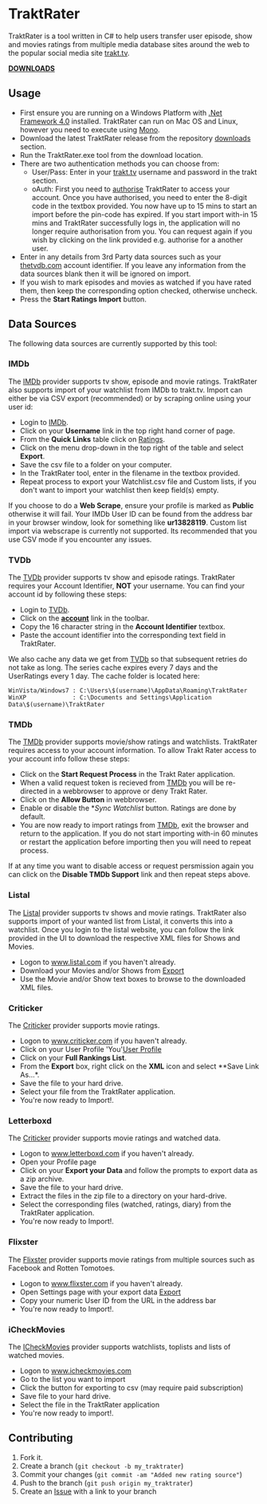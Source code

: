 TraktRater
==========

TraktRater is a tool written in C# to help users transfer user episode, show and movies ratings from multiple media database sites around the web to the popular social media site [trakt.tv](http://trakt.tv).

[**DOWNLOADS**](https://github.com/damienhaynes/TraktRater/releases)

Usage
-----

 * First ensure you are running on a Windows Platform with [.Net Framework 4.0](http://www.microsoft.com/en-us/download/details.aspx?id=17851) installed. TraktRater can run on Mac OS and Linux, however you need to execute using [Mono](http://www.monodevelop.com/download/).
 * Download the latest TraktRater release from the repository [downloads](https://github.com/damienhaynes/TraktRater/releases) section.
 * Run the TraktRater.exe tool from the download location.
 * There are two authentication methods you can choose from:
    * User/Pass: Enter in your [trakt.tv](http://trakt.tv) username and password in the trakt section.
    * oAuth: First you need to [authorise](http://trakt.tv/pin/365) TraktRater to access your account. Once you have authorised, you need to enter the 8-digit code in the textbox provided. You now have up to 15 mins to start an import before the pin-code has expired. If you start import with-in 15 mins and TraktRater successfully logs in, the application will no longer require authorisation from you. You can request again if you wish by clicking on the link provided e.g. authorise for a another user.
 * Enter in any details from 3rd Party data sources such as your [thetvdb.com](http://thetvdb.com) account identifier. If you leave any information from the data sources blank then it will be ignored on import.
 * If you wish to mark episodes and movies as watched if you have rated them, then keep the corresponding option checked, otherwise uncheck.
 * Press the **Start Ratings Import** button.

Data Sources
------------
The following data sources are currently supported by this tool:

### IMDb ###
The [IMDb](http://imdb.com) provider supports tv show, episode and movie ratings. TraktRater also supports import of your watchlist from IMDb to trakt.tv. Import can either be via CSV export (recommended) or by scraping online using your user id:

 * Login to [IMDb](http://imdb.com).
 * Click on your **Username** link in the top right hand corner of page.
 * From the **Quick Links** table click on [Ratings](http://www.imdb.com/list/ratings).
 * Click on the menu drop-down in the top right of the table and select **Export**.
 * Save the csv file to a folder on your computer.
 * In the TraktRater tool, enter in the filename in the textbox provided.
 * Repeat process to export your Watchlist.csv file and Custom lists, if you don't want to import your watchlist then keep field(s) empty.

If you choose to do a **Web Scrape**, ensure your profile is marked as **Public** otherwise it will fail. Your IMDb User ID can be found from the address bar in your browser window, look for something like **ur13828119**. Custom list import via webscrape is currently not supported. Its recommended that you use CSV mode if you encounter any issues.
 
### TVDb ###
The [TVDb](http://thetvdb.com) provider supports tv show and episode ratings. TraktRater requires your Account Identifier, **NOT** your username. You can find your account id by following these steps:

 * Login to [TVDb](http://thetvdb.com).
 * Click on the [**account**](http://thetvdb.com/?tab=userinfo) link in the toolbar.
 * Copy the 16 character string in the **Account Identifier** textbox.
 * Paste the account identifier into the corresponding text field in TraktRater.
 
We also cache any data we get from [TVDb](http://thetvdb.com) so that subsequent retries do not take as long. The series cache expires every 7 days and the UserRatings every 1 day. The cache folder is located here:

    WinVista/Windows7 : C:\Users\$(username)\AppData\Roaming\TraktRater
    WinXP             : C:\Documents and Settings\Application Data\$(username)\TraktRater

### TMDb ###
The [TMDb](http://themoviedb.org) provider supports movie/show ratings and watchlists. TraktRater requires access to your account information. To allow Trakt Rater access to your account info follow these steps:

 * Click on the **Start Request Process** in the Trakt Rater application.
 * When a valid request token is recieved from [TMDb](http://themoviedb.org) you will be re-directed in a webbrowser to approve or deny Trakt Rater.
 * Click on the **Allow Button** in webbrowser.
 * Enable or disable the **Sync Watchlist* button. Ratings are done by default.
 * You are now ready to import ratings from [TMDb](http://themoviedb.org), exit the browser and return to the application. If you do not start importing with-in 60 minutes or restart the application before importing then you will need to repeat process.
 
If at any time you want to disable access or request persmission again you can click on the **Disable TMDb Support** link and then repeat steps above. 
 
### Listal ###
The [Listal](http://www.listal.com) provider supports tv shows and movie ratings. TraktRater also supports import of your wanted list from Listal, it converts this into a watchlist. Once you login to the listal website, you can follow the link provided in the UI to download the respective XML files for Shows and Movies.

 * Logon to www.listal.com if you haven't already.
 * Download your Movies and/or Shows from [Export](http://www.listal.com/user/export)
 * Use the Movie and/or Show text boxes to browse to the downloaded XML files.
 
### Criticker ###
The [Criticker](http://www.criticker.com) provider supports movie ratings.

 * Logon to www.criticker.com if you haven't already.
 * Click on your User Profile 'You'[User Profile](http://www.criticker.com/profile/)
 * Click on your **Full Rankings List**.
 * From the **Export** box, right click on the **XML** icon and select **Save Link As...*.
 * Save the file to your hard drive.
 * Select your file from the TraktRater application.
 * You're now ready to Import!.
 
 
### Letterboxd ###
The [Criticker](http://www.letterboxd.com) provider supports movie ratings and watched data.

 * Logon to www.letterboxd.com if you haven't already.
 * Open your Profile page
 * Click on your **Export your Data** and follow the prompts to export data as a zip archive.
 * Save the file to your hard drive.
 * Extract the files in the zip file to a directory on your hard-drive.
 * Select the corresponding files (watched, ratings, diary) from the TraktRater application.
 * You're now ready to Import!.
 
### Flixster ###
The [Flixster](http://www.flixster.com) provider supports movie ratings from multiple sources such as Facebook and Rotten Tomotoes.

 * Logon to www.flixster.com if you haven't already.
 * Open Settings page with your export data [Export](http://letterboxd.com/settings/data/)
 * Copy your numeric User ID from the URL in the address bar
 * You're now ready to Import!.

 ### iCheckMovies ###
 The [ICheckMovies](http://www.icheckmovies.com) provider supports watchlists, toplists and lists of watched movies.

 * Logon to www.icheckmovies.com
 * Go to the list you want to import
 * Click the button for exporting to csv (may require paid subscription)
 * Save file to your hard drive.
 * Select the file in the TraktRater application
 * You're now ready to import!.
 
Contributing
------------

1. Fork it.
2. Create a branch (`git checkout -b my_traktrater`)
3. Commit your changes (`git commit -am "Added new rating source"`)
4. Push to the branch (`git push origin my_traktrater`)
5. Create an [Issue][1] with a link to your branch

[1]: https://github.com/damienhaynes/TraktRater/issues

